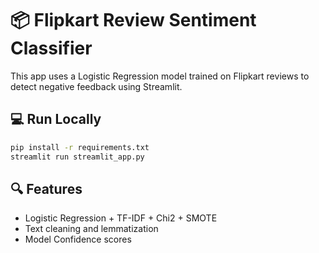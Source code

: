 
# 📦 Flipkart Review Sentiment Classifier

This app uses a Logistic Regression model trained on Flipkart reviews to detect negative feedback using Streamlit.

## 💻 Run Locally

```bash
pip install -r requirements.txt
streamlit run streamlit_app.py
```

## 🔍 Features
- Logistic Regression + TF-IDF + Chi2 + SMOTE
- Text cleaning and lemmatization
- Model Confidence scores
